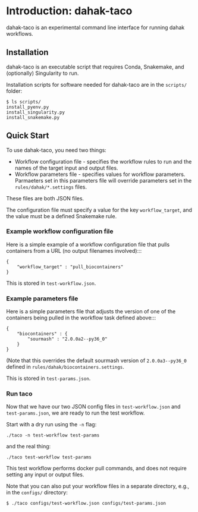 # Introduction: dahak-taco

dahak-taco is an experimental 
command line interface for 
running dahak workflows.

## Installation

dahak-taco is an executable script
that requires Conda, Snakemake,
and (optionally) Singularity to run.

Installation scripts for software needed 
for dahak-taco are in the `scripts/` folder:

```
$ ls scripts/
install_pyenv.py
install_singularity.py
install_snakemake.py
```

## Quick Start

To use dahak-taco, you need two things:

* Workflow configuration file - specifies the workflow rules
    to run and the names of the target input and output files.
* Workflow parameters file - specifies values for 
    workflow parameters. Parmaeters set in this
    parameters file will override parameters set
    in the `rules/dahak/*.settings` files.

These files are both JSON files.

The configuration file must specify
a value for the key `workflow_target`, 
and the value must be a defined
Snakemake rule.

### Example workflow configuration file

Here is a simple example of a workflow 
configuration file that pulls containers
from a URL (no output filenames involved):::

```
{
    "workflow_target" : "pull_biocontainers"
}
``` 

This is stored in `test-workflow.json`.

### Example parameters file

Here is a simple parameters file that adjusts
the version of one of the containers being
pulled in the workflow task defined above:::

```
{
    "biocontainers" : {
        "sourmash" : "2.0.0a2--py36_0"
    }
}
```

(Note that this overrides the default 
sourmash version of `2.0.0a3--py36_0`
defined in `rules/dahak/biocontainers.settings`.

This is stored in `test-params.json`.

### Run taco

Now that we have our two JSON config files
in `test-workflow.json` and `test-params.json`,
we are ready to run the test workflow.

Start with a dry run using the `-n` flag:

```
./taco -n test-workflow test-params
```

and the real thing:

```
./taco test-workflow test-params
```

This test workflow performs 
docker pull commands, and does 
not require setting any input or 
output files. 

Note that you can also put your 
workflow files in a separate directory,
e.g., in the `configs/` directory:

```
$ ./taco configs/test-workflow.json configs/test-params.json
```

